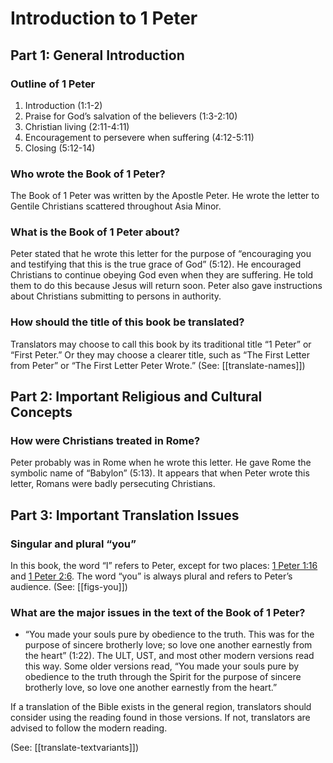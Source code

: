 # Introduction to 1 Peter
## Part 1: General Introduction

### Outline of 1 Peter

1. Introduction (1:1-2)
1. Praise for God’s salvation of the believers (1:3-2:10)
1. Christian living (2:11-4:11)
1. Encouragement to persevere when suffering (4:12-5:11)
1. Closing (5:12-14)


### Who wrote the Book of 1 Peter?

The Book of 1 Peter was written by the Apostle Peter. He wrote the letter to Gentile Christians scattered throughout Asia Minor.

### What is the Book of 1 Peter about?

Peter stated that he wrote this letter for the purpose of “encouraging you and testifying that this is the true grace of God” (5:12).
He encouraged Christians to continue obeying God even when they are suffering. He told them to do this because Jesus will return soon. Peter also gave instructions about Christians submitting to persons in authority.

### How should the title of this book be translated?

Translators may choose to call this book by its traditional title “1 Peter” or “First Peter.” Or they may choose a clearer title, such as “The First Letter from Peter” or “The First Letter Peter Wrote.” (See: [[translate-names]])

## Part 2: Important Religious and Cultural Concepts

### How were Christians treated in Rome?

Peter probably was in Rome when he wrote this letter. He gave Rome the symbolic name of “Babylon” (5:13). It appears that when Peter wrote this letter, Romans were badly persecuting Christians.

## Part 3: Important Translation Issues

### Singular and plural “you”
In this book, the word “I” refers to Peter, except for two places: [1 Peter 1:16](../01/16.md) and [1 Peter 2:6](../02/06.md). The word “you” is always plural and refers to Peter’s audience. (See: [[figs-you]])

### What are the major issues in the text of the Book of 1 Peter?

* “You made your souls pure by obedience to the truth. This was for the purpose of sincere brotherly love; so love one another earnestly from the heart” (1:22). The ULT, UST, and most other modern versions read this way. Some older versions read, “You made your souls pure by obedience to the truth through the Spirit for the purpose of sincere brotherly love, so love one another earnestly from the heart.”

If a translation of the Bible exists in the general region, translators should consider using the reading found in those versions. If not, translators are advised to follow the modern reading.

(See: [[translate-textvariants]])